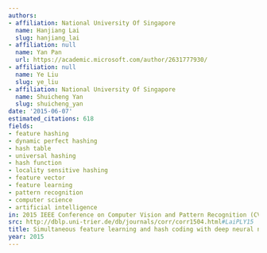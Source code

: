 ```yaml
---
authors:
- affiliation: National University Of Singapore
  name: Hanjiang Lai
  slug: hanjiang_lai
- affiliation: null
  name: Yan Pan
  url: https://academic.microsoft.com/author/2631777930/
- affiliation: null
  name: Ye Liu
  slug: ye_liu
- affiliation: National University Of Singapore
  name: Shuicheng Yan
  slug: shuicheng_yan
date: '2015-06-07'
estimated_citations: 618
fields:
- feature hashing
- dynamic perfect hashing
- hash table
- universal hashing
- hash function
- locality sensitive hashing
- feature vector
- feature learning
- pattern recognition
- computer science
- artificial intelligence
in: 2015 IEEE Conference on Computer Vision and Pattern Recognition (CVPR)
src: http://dblp.uni-trier.de/db/journals/corr/corr1504.html#LaiPLY15
title: Simultaneous feature learning and hash coding with deep neural networks
year: 2015
---
```

